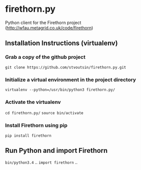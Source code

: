 # firethorn.py

Python client for the Firethorn project
(http://wfau.metagrid.co.uk/code/firethorn)




## Installation Instructions (virtualenv)


### Grab a copy of the github project  

`git clone https://github.com/stvoutsin/firethorn.py.git`

### Initialize a virtual environment in the project directory

`virtualenv --python=/usr/bin/python3 firethorn.py/`

### Activate the virtualenv 

`cd firethorn.py/`
`source bin/activate`

### Install Firethorn using pip 

`pip install firethorn`

## Run Python and import Firethorn
`bin/python3.4` 
..
`import firethorn`
..
